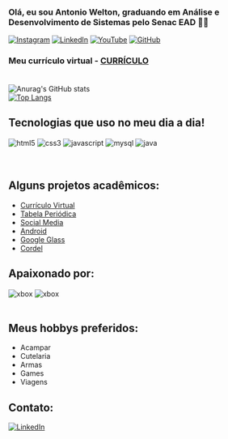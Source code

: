 
### Olá, eu sou Antonio Welton, graduando em Análise e Desenvolvimento de Sistemas pelo Senac EAD ✌🏻<br>

[![Instagram](https://img.shields.io/badge/Instagram-E4405F?style=for-the-badge&logo=instagram&logoColor=white)](https://www.instagram.com/ant.welton/)
[![LinkedIn](https://img.shields.io/badge/LinkedIn-0077B5?style=for-the-badge&logo=linkedin&logoColor=white)](https://www.linkedin.com/in/antonio-welton-barbosa-silva-5ba495172/)
[![YouTube](https://img.shields.io/badge/YouTube-FF0000?style=for-the-badge&logo=youtube&logoColor=white)](https://www.youtube.com/channel/UCUGzgJpi0E9SV2RzKSalhrw)
[![GitHub](https://img.shields.io/badge/GitHub-100000?style=for-the-badge&logo=github&logoColor=white)](https://github.com/antoniowelton)<br>

### Meu currículo virtual - [CURRÍCULO](https://antoniowelton.github.io/curriculo-online/)<br><br>

![Anurag's GitHub stats](https://github-readme-stats.vercel.app/api?username=antoniowelton&show_icons=true&theme=highcontrast)<br>
[![Top Langs](https://github-readme-stats.vercel.app/api/top-langs/?username=antoniowelton&langs_count=8)](https://github.com/antoniowelton)<br>

## Tecnologias que uso no meu dia a dia! <br>

<div style="display: inline_block">
    <img align=center alt="html5" src="https://img.shields.io/badge/HTML5-E34F26?style=for-the-badge&logo=html5&logoColor=white">
    <img align=center alt="css3" src="https://img.shields.io/badge/CSS3-1572B6?style=for-the-badge&logo=css3&logoColor=white">
    <img align=center alt="javascript" src="https://img.shields.io/badge/JavaScript-F7DF1E?style=for-the-badge&logo=javascript&logoColor=black">
    <img align=center alt="mysql" src="https://img.shields.io/badge/MySQL-00000F?style=for-the-badge&logo=mysql&logoColor=white">
    <img align=center alt="java" src="https://img.shields.io/badge/Java-ED8B00?style=for-the-badge&logo=java&logoColor=white">    
</div>
<br><br>

## Alguns projetos acadêmicos:
- [Currículo Virtual](https://antoniowelton.github.io/curriculo-online/)
- [Tabela Periódica](https://antoniowelton.github.io/projeto-tabela-periodica/)
- [Social Media](https://antoniowelton.github.io/projeto-socialmedia/)
- [Android](https://antoniowelton.github.io/projeto-android/)
- [Google Glass](https://antoniowelton.github.io/projeto-google-glass/)
- [Cordel](https://antoniowelton.github.io/projeto-cordel/)


## Apaixonado por:

<div style="display: inline-block">
    <img align=center alt="xbox" src="https://img.shields.io/badge/Xbox-107C10?style=for-the-badge&logo=xbox&logoColor=white">
    <img align=center alt="xbox" src="https://img.shields.io/badge/Steam-000000?style=for-the-badge&logo=steam&logoColor=white">
</div><br><br>

## Meus hobbys preferidos:

- Acampar
- Cutelaria
- Armas
- Games
- Viagens

## Contato:

[![LinkedIn](https://img.shields.io/badge/LinkedIn-0077B5?style=for-the-badge&logo=linkedin&logoColor=white)](https://www.linkedin.com/in/antonio-welton-barbosa-silva-5ba495172/)

